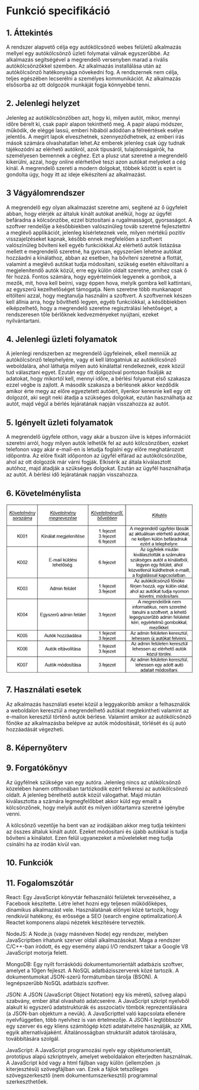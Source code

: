# Funkció specifikáció

## 1. Áttekintés

A rendszer alapvető célja egy autókölcsönző webes felületű alkalmazás mellyel egy autókölcsönző üzleti folymatai válnak egyszerűbbé. Az alkalmazás segítségével a megrendelő versenyben marad a rivális autókölcsönzőkkel szemben. Az alkalmazás installálása után az autókölcsönző hatékonysága növekedni fog. A rendszernek nem célja, teljes egészében lecserélni a személyes kommunikációt. Az alkalmazás elsősorba az ott dolgozók munkáját fogja könnyebbé tenni.

## 2. Jelenlegi helyzet

Jelenleg az autókölcsönzőben azt, hogy ki, milyen autót, mikor, mennyi időre bérelt ki, csak papír alapon tekinthető meg. A papír alapú módszer, működik, de eléggé lassú, emberi hibából adódóan a félreértések esélye jelentős. A megírt lapok elveszhetnek, szennyeződhetnek, az emberi írás mások számára olvashatatlan lehet.Az emberek jelenleg csak úgy tudnak tájékozódni az elérhető autókról, azok típusáról, tulajdonságairók, ha személyesen bemennek a céghez. Ezt a plusz utat szeretné a megrendelő kikerülni, azzal, hogy online elérhetővé teszi azon autókat melyeket a cég kínál. A megrendelő szereti a modern dolgokat, többek között is ezért is gondolta úgy, hogy itt az ideje elkészíteni az alkalmazást.

## 3 Vágyálomrendszer

A megrendelő egy olyan alkalmazást szeretne ami, segítené az ő ügyfeleit abban, hogy elérjék az általuk kínált autókat anélkül, hogy az ügyfél befáradna a kölcsönzőbe, ezzel biztosítani a rugalmasságot, gyorsaságot. A szoftver rendelője a későbbiekben valószínűleg továb szeretné fejlesztettni a meglévő applikációt, jelenleg kísérleteznek vele, milyen mértékű pozitív visszajelzéseket kapnak, később ennek megfelelően a szoftvert valószínűleg bővíteni kell egyéb funkciókkal.Az elérhető autók listázása mellett e megrendelő szeretné, ha gyorsan, egyszerűen lehetne autókat hozzáadni a kínálathoz, abban az esetben, ha bővíteni szeretné a flottát, valamint a meglévő autókat tudja módosítani, szükség esetén eltávolítani a megjelenítendő autók közül, erre egy külön oldalt szeretne, amihez csak ő fér hozzá. Fontos számára, hogy egyértelműek legyenek a gombok, a mezők, mit, hova kell beírni, vagy éppen hova, melyik gombra kell kattintani, az egyszerű kezelhetőséget támogatja. Nem szeretne több munkanapot eltölteni azzal, hogy megtanulja használni a szoftvert. A szoftvernek készen kell állnia arra, hogy bővíthető legyen, egyéb funkciókkal, a későbbiekben elképzelhető, hogy a megrendelő szeretne regisztrálási lehetőséget, a rendszeresen tőle bérlőknek kedvezményeket nyújtani, ezeket nyilvántartani.

## 4. Jelenlegi üzleti folyamatok

A jelenlegi rendszerben az megrendelő ügyfeleinek, elkell menniük az autókölcsönző telephelyére, vagy el kell látogatniuk az autókölcsönző weboldalára, ahol láthatja milyen autó kínálattal rendelkeznek, ezek közül tud választani egyet. Ezután egy ott dolgozóval pontosan fixálják az adatokat, hogy mikortól kell, mennyi időre, a bérlési folyamat első szakasza ezzel végbe is zajlott. A második szakasza a bérlésnek akkor kezdődik amikor érte megy az előre egyeztetett autóért, ilyenkor keresnie kell egy ott dolgozót, aki segít neki átadja a szükséges dolgokat, ezután használhatja az autót, majd végül a bérlés lejáratának napján visszahozza az autót.

## 5. Igényelt üzleti folyamatok

A megrendelő ügyfele otthon, vagy akár a buszon ülve is képes információt szeretni arról, hogy milyen autók lelhetők fel az autó kölcsönzőben, ezeket telefonon vagy akár e-mail-en is letudja foglalni egy előre meghatározott időpontra. Az előre fixált időponton az ügyfél elfárad az autókölcsönzőbe, ahol az ott dolgozók már várni fogják. Elkísérik az általa kiválasztott autóhoz, majd átadják a szükséges dolgokat. Ezután az ügyfél használhatja az autót. A bérlési idő lejáratának napján visszahozza.


## 6. Követelménylista

![KövetelményLista](Pictures/kovlista.jpg)

## 7. Használati esetek

Az alkalmazás használati esetei közül a leggyakoribb amikor a felhasználók a weboldalon keresztül a megrendelhető autókat megtekintheti valamint az e-mailon keresztül történő autók bérlése. Valamint amikor az autókölcsönző főnöke az alkalmazásba belépve az autók módosítását, törlését és új autó hozzáadását végezheti.

## 8. Képernyőterv

## 9. Forgatókönyv

Az ügyfélnek szüksége van egy autóra. Jelenleg nincs az utókölcsönző közelében hanem otthonában tartózkodik ezért felkeresi az autókölcsönző oldalt. A jelenleg bérelhető autók közül válogathat. Majd miután kiválasztotta a számára legmegfelőbbet akkor küld egy emailt a kölcsönzőnek, hogy melyik autót és milyen időtartamra szeretné igénybe venni.

A kölcsönző vezetője ha bent van az irodájában akkor meg tudja tekinteni az összes általuk kínált autót. Ezeket módosítani és újabb autókkal is tudja bővíteni a kínálatot. Ezen felül ugyanezeket a műveleteket meg tudja csinálni ha az irodán kívül van.

## 10. Funkciók

## 11. Fogalomszótár

React: Egy JavaScript könyvtár felhasználói felületek tervezéséhez, a Facebook készítette. Létre lehet hozni egy teljesen működőképes, dinamikus alkalmazást vele. Használatának előnyei közé tartozik, hogy rendkívül hatékony, és erőssége a SEO (search engine optimalization).A Reactet komponens alapú nézetek készítésére tervezték.

NodeJS: A Node.js (vagy másnéven Node) egy rendszer, melyben JavaScriptben írhatunk szerver oldali alkalmazásokat. Maga a rendszer C/C++-ban íródott, és egy esemény alapú I/O rendszert takar a Google V8 JavaScript motorja felett.

MongoDB: Egy nyílt forráskódú dokumentumorientált adatbázis szoftver, amelyet a 10gen fejleszt. A NoSQL adatbázisszerverek közé tartozik. A dokumentumokat JSON-szerű formátumban tárolja (BSON). A legnépszerűbb NoSQL adatbázis szoftver.

JSON: A JSON (JavaScript Object Notation) egy kis méretű, szöveg alapú szabvány, ember által olvasható adatcserére. A JavaScript szkript nyelvből alakult ki egyszerű adatstruktúrák és asszociatív tömbök reprezentálására (a JSON-ban objektum a nevük). A JavaScripttel való kapcsolata ellenére nyelvfüggetlen, több nyelvhez is van értelmezője. A JSON-t legtöbbször egy szerver és egy kliens számítógép közti adatátvitelre használják, az XML egyik alternatívájaként. Általánosságban strukturált adatok tárolására, továbbítására szolgál.

JavaScript: A JavaScript programozási nyelv egy objektumorientált, prototípus alapú szkriptnyelv, amelyet weboldalakon elterjedten használnak. A JavaScript kód vagy a html fájlban vagy külön (jellemzően .js kiterjesztésű) szövegfájlban van. Ezek a fájlok tetszőleges szövegszerkesztő (nem dokumentumszerkesztő) programmal szerkeszthetőek.
